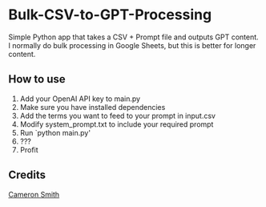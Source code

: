 # Bulk-CSV-to-GPT-Processing

Simple Python app that takes a CSV + Prompt file and outputs GPT content. I normally do bulk processing in Google Sheets, but this is better for longer content.

## How to use

1. Add your OpenAI API key to main.py
2. Make sure you have installed dependencies
3. Add the terms you want to feed to your prompt in input.csv
4. Modify system_prompt.txt to include your required prompt
5. Run `python main.py'
6. ???
7. Profit

## Credits

[Cameron Smith](https://twitter.com/cameronsmith)
